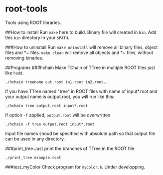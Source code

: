 # root-tools
Tools using ROOT libraries.

##How to install
Run `make` here to build. Binary file will created in `bin`. Add this `bin` directory in your `$PATH`.

###How to uninstall
Run `make uninstall` will remove all binary files, object files and *~ files.  `make clean` will remove all objects and  *~ files, without removing binaries.

##Programs
###hchain
Make TChain of TTree in multiple ROOT files just like `hadd`.

```
./hchain treename out.root in1.root in2.root...
```

If you have TTree named "tree" in ROOT files with name of input*.root and your output name is output.root, you will run like this:

```
./hchain tree output.root input*.root
```

If option `-f` applied, `output.root` will be overwritten.

```
./hchain -f tree output.root input*.root
```

Input file names shoud be specified with absolute path so that output file can be used in any directory.

###print_tree
Just print the branches of TTree in the ROOT file.

```
./print_tree example.root
```

###test_myColor
Check program for `myColor.h`. Under developping.
